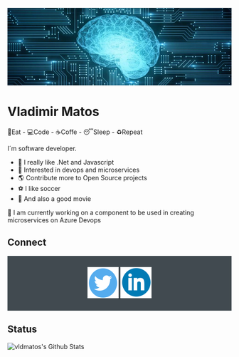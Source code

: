 ![alt README header](https://raw.githubusercontent.com/vldmatos/vldmatos/master/assets/header.png)
# **Vladimir Matos**  

🍖Eat - 💻Code - ☕Coffe - 😴Sleep - ♻️Repeat

I´m software developer.

- 💚 I really like .Net and Javascript  
- 📘 Interested in devops and microservices  
- 🌎 Contribute more to Open Source projects  
- ⚽ I like soccer
- 🎥 And also a good movie

🔭 I am currently working on a component to be used in creating microservices on Azure Devops  
## Connect  
<div align="center" style="background:#414a50; padding: 25px 0;">
    <a href="https://twitter.com/vldmatos">
        <img src="https://raw.githubusercontent.com/vldmatos/vldmatos/master/assets/twitter.svg" alt="Follow me on twitter">
    </a>
     <a href="https://www.linkedin.com/in/vldmatos/">
        <img src="https://raw.githubusercontent.com/vldmatos/vldmatos/master/assets/linkedin.svg" alt="Connect on Linkedin">
    </a>
</div>  

## Status  
<img align="left" alt="vldmatos's Github Stats" src="https://github-readme-stats.vercel.app/api?username=vldmatos&show_icons=true&hide_border=true&theme=dark" />
